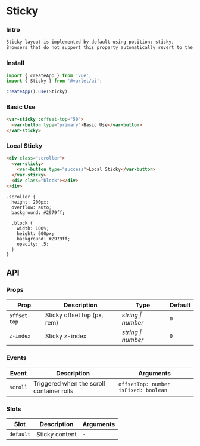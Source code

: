 # Sticky

### Intro
```html
Sticky layout is implemented by default using position: sticky,
Browsers that do not support this property automatically revert to the traditional way of listening for scroll events.
```

### Install

```js
import { createApp } from 'vue';
import { Sticky } from '@varlet/ui';

createApp().use(Sticky)
```

### Basic Use

```html
<var-sticky :offset-top="50">
  <var-button type="primary">Basic Use</var-button>
</var-sticky>
```

### Local Sticky

```html
<div class="scroller">
  <var-sticky>
    <var-button type="success">Local Sticky</var-button>
  </var-sticky>
  <div class="block"></div>
</div>
```

```less
.scroller {
  height: 200px;
  overflow: auto;
  background: #2979ff;

  .block {
    width: 100%;
    height: 600px;
    background: #2979ff;
    opacity: .5;
  }
}
```

## API

### Props

| Prop | Description | Type | Default | 
| --- | --- | --- | --- | 
| `offset-top` | Sticky offset top (px, rem) | _string \| number_ | `0` |
| `z-index` | Sticky z-index | _string \| number_ | `0` |

### Events

| Event | Description | Arguments |
| --- | --- | --- |
| `scroll` | Triggered when the scroll container rolls | `offsetTop: number` `isFixed: boolean` |

### Slots

| Slot | Description | Arguments |
| --- | --- | --- |
| `default` | Sticky content | `-` |